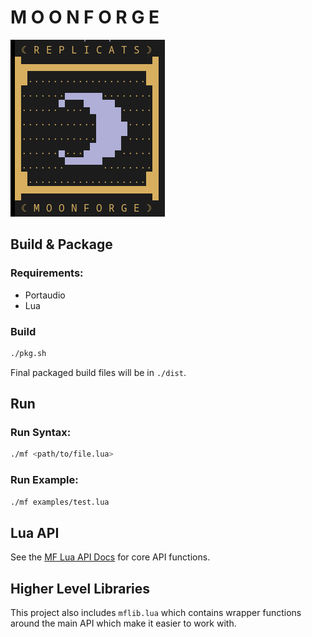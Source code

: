 # M O O N F O R G E
![mf_logo](doc/mf.png)
## Build & Package
### Requirements:
- Portaudio
- Lua

### Build
```bash
./pkg.sh
```

Final packaged build files will be in `./dist`.

## Run

### Run Syntax:
```bash
./mf <path/to/file.lua>
```

### Run Example:
```bash
./mf examples/test.lua
```

## Lua API
See the [MF Lua API Docs](doc/API.md) for core API functions.

## Higher Level Libraries
This project also includes `mflib.lua` which contains wrapper functions around the main API which make it easier to work with. 
